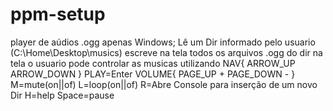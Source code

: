 
# ppm-setup
player de aúdios .ogg
apenas Windows;
 Lê um Dir informado pelo usuario (C:\Home\Desktop\musics)
  escreve na tela todos os arquivos .ogg do dir na tela
 o usuario pode controlar as musicas utilizando
 NAV{
  ARROW_UP
  ARROW_DOWN
 }
 PLAY=Enter
 VOLUME{
  PAGE_UP +
  PAGE_DOWN -
 }
 M=mute(on||of)
 L=loop(on||of)
 R=Abre Console para inserção de um novo Dir
 H=help
 Space=pause
